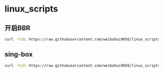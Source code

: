# linux_scripts

## 开启BBR
```bash
curl -fsSL https://raw.githubusercontent.com/weibohui0056/linux_scripts/refs/heads/main/open_bbr.sh | bash
```

## sing-box
```bash
curl -fsSL https://raw.githubusercontent.com/weibohui0056/linux_scripts/refs/heads/main/sing-box.sh | bash
```